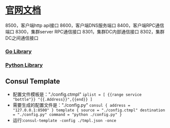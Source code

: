# [官网文档](https://www.consul.io/docs)
8500，客户端http api接口
8600，客户端DNS服务端口
8400，客户端RPC通信端口
8300，集群server RPC通信接口
8301，集群DC内部通信接口
8302，集群DC之间通信接口
### [Go Library](https://github.com/hashicorp/consul)
### [Python Library](https://github.com/cablehead/python-consul)
## Consul Template
- 配置文件模板是："./config.ctmpl"
`
iplist = [ {{range service "bottle"}} "{{.Address}}",{{end}} ]
`
- 需要生成的配置文件是："./config.py"
`
consul {
    address = "127.0.0.1:8500"
}
template {
source = "./config.ctmpl"
destination = "./config.py"
command = "python ./config.py"
}
`
- 运行:`consul-template -config ./tmpl.json -once`
